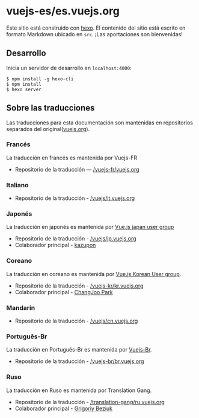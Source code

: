 # vuejs-es/es.vuejs.org

Este sitio está construido con [hexo](http://hexo.io/). El contenido del sitio está escrito en formato Markdown ubicado en `src`. ¡Las aportaciones son bienvenidas!

## Desarrollo

Inicia un servidor de desarrollo en `localhost:4000`:

```
$ npm install -g hexo-cli
$ npm install
$ hexo server
```

## Sobre las traducciones

Las traducciones para esta documentación son mantenidas en repositorios separados del original([vuejs.org](https://github.com/vuejs/vuejs.org)).

### Francés

La traducción en francés es mantenida por Vuejs-FR

* Repositorio de la traducción — [/vuejs-fr/vuejs.org](https://github.com/vuejs-fr/vuejs.org)

### Italiano

* Repositorio de la traducción - [/vuejs/it.vuejs.org](https://github.com/vuejs/it.vuejs.org)

### Japonés

La traducción en japonés es mantenida por [Vue.js japan user group](https://github.com/vuejs-jp)

* Repositorio de la traducción - [/vuejs/jp.vuejs.org](https://github.com/vuejs/jp.vuejs.org)
* Colaborador principal - [kazupon](https://github.com/kazupon)

### Coreano

La traducción en coreano es mantenida por [Vue.js Korean User group](https://github.com/vuejs-kr).

* Repositorio de la traducción - [/vuejs-kr/kr.vuejs.org](https://github.com/vuejs-kr/kr.vuejs.org)
* Colaborador principal - [ChangJoo Park](https://github.com/ChangJoo-Park)

### Mandarin

* Repositorio de la traducción - [/vuejs/cn.vuejs.org](https://github.com/vuejs/cn.vuejs.org)

### Português-Br

La traducción en Português-Br es mantenida por [Vuejs-Br](https://github.com/vuejs-br).

* Repositorio de la traducción - [/vuejs-br/br.vuejs.org](https://github.com/vuejs-br/br.vuejs.org)

### Ruso

La traducción en Ruso es mantenida por Translation Gang.

* Repositorio de la traducción - [/translation-gang/ru.vuejs.org](https://github.com/translation-gang/ru.vuejs.org)
* Colaborador principal - [Grigoriy Beziuk](https://gbezyuk.github.io)
